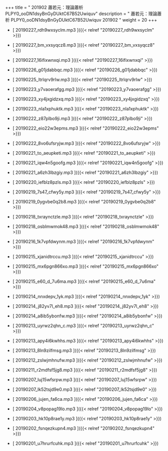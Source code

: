 +++
title = " 201902 蕭若元：理論蕭析 PLPY0_ooDN1dsyBnGyDUktC67B52Uwiquv"
description = "  蕭若元：理論蕭析 PLPY0_ooDN1dsyBnGyDUktC67B52Uwiquv 201902 "
weight = 20
+++



* [ 20190227_rdh9wxsyclm.mp3 ]({{< relref "20190227_rdh9wxsyclm" >}})


* [ 20190227_bm_vxsyqcz8.mp3 ]({{< relref "20190227_bm_vxsyqcz8" >}})


* [ 20190227_16ifixwnxqi.mp3 ]({{< relref "20190227_16ifixwnxqi" >}})


* [ 20190226_g01jdabbqc.mp3 ]({{< relref "20190226_g01jdabbqc" >}})


* [ 20190225_ltrlqrv9rlw.mp3 ]({{< relref "20190225_ltrlqrv9rlw" >}})


* [ 20190223_y7vaoerafgg.mp3 ]({{< relref "20190223_y7vaoerafgg" >}})


* [ 20190223_xy4jxgidzxq.mp3 ]({{< relref "20190223_xy4jxgidzxq" >}})


* [ 20190223_nla1xphuktk.mp3 ]({{< relref "20190223_nla1xphuktk" >}})


* [ 20190222_z87plbo9ji.mp3 ]({{< relref "20190222_z87plbo9ji" >}})


* [ 20190222_eio22w3epms.mp3 ]({{< relref "20190222_eio22w3epms" >}})


* [ 20190222_8vo6ufsryjw.mp3 ]({{< relref "20190222_8vo6ufsryjw" >}})


* [ 20190221_to_aeupketi.mp3 ]({{< relref "20190221_to_aeupketi" >}})


* [ 20190221_iqw4n5goofg.mp3 ]({{< relref "20190221_iqw4n5goofg" >}})


* [ 20190221_a6zh3lbzgiy.mp3 ]({{< relref "20190221_a6zh3lbzgiy" >}})


* [ 20190220_iefblz8pzls.mp3 ]({{< relref "20190220_iefblz8pzls" >}})


* [ 20190219_7s47_cfwy5y.mp3 ]({{< relref "20190219_7s47_cfwy5y" >}})


* [ 20190219_0ygvbe0q2b8.mp3 ]({{< relref "20190219_0ygvbe0q2b8" >}})


* [ 20190218_txraynctzle.mp3 ]({{< relref "20190218_txraynctzle" >}})


* [ 20190218_osblmwmok48.mp3 ]({{< relref "20190218_osblmwmok48" >}})


* [ 20190216_1k7vpfdwynm.mp3 ]({{< relref "20190216_1k7vpfdwynm" >}})


* [ 20190215_xjanidtrccu.mp3 ]({{< relref "20190215_xjanidtrccu" >}})


* [ 20190215_mx6pgn866xo.mp3 ]({{< relref "20190215_mx6pgn866xo" >}})


* [ 20190215_e60_d_7u6ma.mp3 ]({{< relref "20190215_e60_d_7u6ma" >}})


* [ 20190214_nnxdepv_1yk.mp3 ]({{< relref "20190214_nnxdepv_1yk" >}})


* [ 20190214_j82yv7l_eh8.mp3 ]({{< relref "20190214_j82yv7l_eh8" >}})


* [ 20190214_a8ib5ybonfw.mp3 ]({{< relref "20190214_a8ib5ybonfw" >}})


* [ 20190213_uyrwz2qhn_c.mp3 ]({{< relref "20190213_uyrwz2qhn_c" >}})


* [ 20190213_apy4i6kwhhs.mp3 ]({{< relref "20190213_apy4i6kwhhs" >}})


* [ 20190213_8ln9zilfmsg.mp3 ]({{< relref "20190213_8ln9zilfmsg" >}})


* [ 20190212_zslwjmhnufw.mp3 ]({{< relref "20190212_zslwjmhnufw" >}})


* [ 20190211_r2mdfsf5jg8.mp3 ]({{< relref "20190211_r2mdfsf5jg8" >}})


* [ 20190207_luj15wfsrpw.mp3 ]({{< relref "20190207_luj15wfsrpw" >}})


* [ 20190207_lk52tsjd9e0.mp3 ]({{< relref "20190207_lk52tsjd9e0" >}})


* [ 20190206_jujen_fa6ca.mp3 ]({{< relref "20190206_jujen_fa6ca" >}})


* [ 20190204_v8popag19lo.mp3 ]({{< relref "20190204_v8popag19lo" >}})


* [ 20190203_hk10p8rae1y.mp3 ]({{< relref "20190203_hk10p8rae1y" >}})


* [ 20190202_fsnqezkupn4.mp3 ]({{< relref "20190202_fsnqezkupn4" >}})


* [ 20190201_u7hrurfcuhk.mp3 ]({{< relref "20190201_u7hrurfcuhk" >}})

